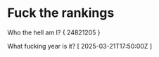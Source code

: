 # Fuck the rankings

Who the hell am I?
{ 24821205 }

What fucking year is it?
[ 2025-03-21T17:50:00Z ]
